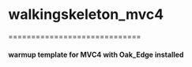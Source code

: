 <h1>walkingskeleton_mvc4</h1>
=============================

<h4>warmup template for MVC4 with Oak_Edge installed</h4>